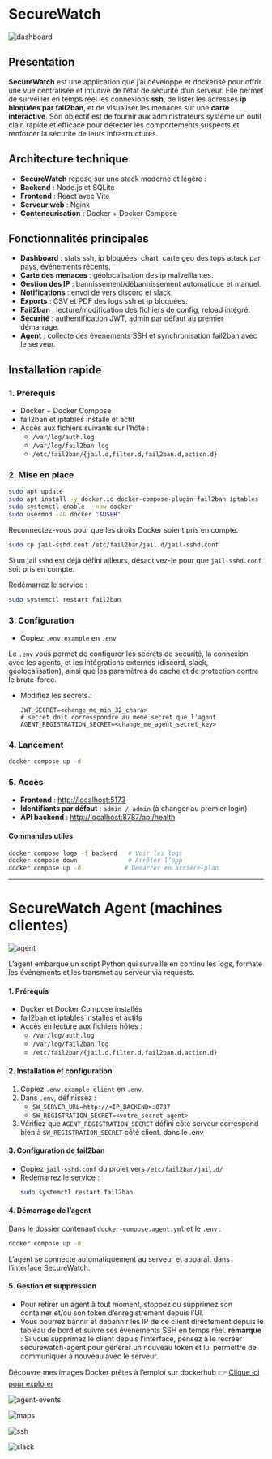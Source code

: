 # SecureWatch

![dashboard](./screens/1.png)

## Présentation

**SecureWatch** est une application que j’ai développé et dockerisé pour offrir une vue centralisée et intuitive de l’état de sécurité d’un serveur. Elle permet de surveiller en temps réel les connexions **ssh**, de lister les adresses **ip bloquées par fail2ban**, et de visualiser les menaces sur une **carte interactive**. Son objectif est de fournir aux administrateurs système un outil clair, rapide et efficace pour détecter les comportements suspects et renforcer la sécurité de leurs infrastructures.

## Architecture technique

- **SecureWatch** repose sur une stack moderne et légère :
- **Backend** : Node.js et SQLite
- **Frontend** : React avec Vite
- **Serveur web** : Nginx
- **Conteneurisation** : Docker + Docker Compose

## Fonctionnalités principales

- **Dashboard** : stats ssh, ip bloquées, chart, carte geo des tops attack par pays, événements récents.
- **Carte des menaces** : géolocalisation des ip malveillantes.
- **Gestion des IP** : bannissement/débannissement automatique et manuel.
- **Notifications** : envoi de  vers discord et slack.
- **Exports** : CSV et PDF des logs ssh et ip bloquées.
- **Fail2ban** : lecture/modification des fichiers de config, reload intégré.
- **Sécurité** : authentification JWT, admin par défaut au premier démarrage.
- **Agent** : collecte des événements SSH et synchronisation fail2ban avec le serveur.

## Installation rapide

### 1. Prérequis

- Docker + Docker Compose
- fail2ban et iptables installé et actif
- Accès aux fichiers suivants sur l’hôte :
  - `/var/log/auth.log`
  - `/var/log/fail2ban.log`
  - `/etc/fail2ban/{jail.d,filter.d,fail2ban.d,action.d}`

### 2. Mise en place

```bash
sudo apt update
sudo apt install -y docker.io docker-compose-plugin fail2ban iptables
sudo systemctl enable --now docker
sudo usermod -aG docker "$USER"
```

Reconnectez-vous pour que les droits Docker soient pris en compte.


```bash
sudo cp jail-sshd.conf /etc/fail2ban/jail.d/jail-sshd,conf
```

Si un jail `sshd` est déjà défini ailleurs, désactivez-le pour que `jail-sshd.conf` soit pris en compte.

Redémarrez le service :  
```bash
sudo systemctl restart fail2ban
```

### 3. Configuration

- Copiez `.env.example` en `.env`

Le `.env` vous permet de configurer les secrets de sécurité, la connexion avec les agents, et les intégrations externes (discord, slack, géolocalisation), ainsi que les paramètres de cache et de protection contre le brute-force.

- Modifiez les secrets :
  ```env
  JWT_SECRET=<change_me_min_32_chara>
  # secret doit corresspondre au meme secret que l'agent 
  AGENT_REGISTRATION_SECRET=<change_me_agent_secret_key>
  ```

### 4. Lancement

```bash
docker compose up -d
```

### 5. Accès

- **Frontend** : [http://localhost:5173](http://localhost:5173)
- **Identifiants par défaut** : `admin / admin` (à changer au premier login)
- **API backend** : [http://localhost:8787/api/health](http://localhost:8787/api/health)



#### Commandes utiles

```bash
docker compose logs -f backend   # Voir les logs
docker compose down              # Arrêter l’app
docker compose up -d            # Démarrer en arrière-plan
```

---

# SecureWatch Agent (machines clientes)

![agent](./screens/2.png)

L’agent embarque un script Python qui surveille en continu les logs, formate les événements et les transmet au serveur via requests.

#### 1. Prérequis

- Docker et Docker Compose installés  
- fail2ban et iptables installés et actifs  
- Accès en lecture aux fichiers hôtes :  
  - `/var/log/auth.log`  
  - `/var/log/fail2ban.log`  
  - `/etc/fail2ban/{jail.d,filter.d,fail2ban.d,action.d}`  

#### 2. Installation et configuration

1. Copiez `.env.example-client` en `.env`.  
2. Dans `.env`, définissez :  
   - `SW_SERVER_URL=http://<IP_BACKEND>:8787`  
   - `SW_REGISTRATION_SECRET=<votre_secret_agent>`  
3. Vérifiez que `AGENT_REGISTRATION_SECRET` défini côté serveur correspond bien à `SW_REGISTRATION_SECRET` côté client. dans le .env

#### 3. Configuration de fail2ban

- Copiez `jail-sshd.conf` du projet vers `/etc/fail2ban/jail.d/`  
- Redémarrez le service :  
  ```bash
  sudo systemctl restart fail2ban
  ```

#### 4. Démarrage de l’agent

Dans le dossier contenant `docker-compose.agent.yml` et le `.env` :

```bash
docker compose up -d
```

L’agent se connecte automatiquement au serveur et apparaît dans l’interface SecureWatch.

#### 5. Gestion et suppression

- Pour retirer un agent à tout moment, stoppez ou supprimez son container et/ou son token d’enregistrement depuis l’UI.  
- Vous pourrez bannir et débannir les IP de ce client directement depuis le tableau de bord et suivre ses événements SSH en temps réel.
**remarque** : Si vous supprimez le client depuis l’interface, pensez à le recréer securewatch-agent pour générer un nouveau token et lui permettre de communiquer à nouveau avec le serveur.

Découvre mes images Docker prêtes à l’emploi sur dockerhub 👉 [Clique ici pour explorer](https://hub.docker.com/search?q=anismf)

![agent-events](./screens/3.png)

![maps](./screens/6.png)

![ssh](./screens/5.png)

![slack](./screens/4-slack.png)
